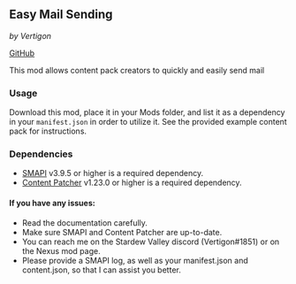 
## Easy Mail Sending
*by Vertigon*

[GitHub](https://github.com/dtomlinson-ga/EasyMailSending)

This mod allows content pack creators to quickly and easily send mail

### Usage
Download this mod, place it in your Mods folder, and list it as a dependency in your `manifest.json` in order to utilize it. See the provided example content pack for instructions.

### Dependencies
* [SMAPI](https://smapi.io/)  v3.9.5 or higher is a required dependency.
* [Content Patcher](https://www.nexusmods.com/stardewvalley/mods/1915) v1.23.0 or higher is a required dependency.

#### If you have any issues:
* Read the documentation carefully.
* Make sure SMAPI and Content Patcher are up-to-date.
* You can reach me on the Stardew Valley discord (Vertigon#1851) or on the Nexus mod page.
* Please provide a SMAPI log, as well as your manifest.json and content.json, so that I can assist you better.
